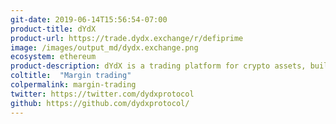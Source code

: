 ```yaml
---
git-date: 2019-06-14T15:56:54-07:00
product-title: dYdX
product-url: https://trade.dydx.exchange/r/defiprime
image: /images/output_md/dydx.exchange.png
ecosystem: ethereum
product-description: dYdX is a trading platform for crypto assets, built with open-source protocols, enabling decentralized margin trading. [dYdX - Decentralized Platform for Advanced Financial Products, interview with  Antonio Juliano](/dydx)
coltitle:  "Margin trading"
colpermalink: margin-trading
twitter: https://twitter.com/dydxprotocol
github: https://github.com/dydxprotocol/
---
```

